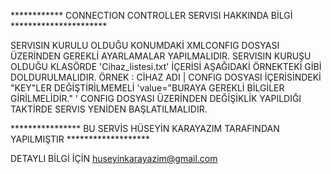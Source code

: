 
************ CONNECTION CONTROLLER SERVISI HAKKINDA BİLGİ **********************

SERVISIN KURULU OLDUĞU KONUMDAKİ XMLCONFIG DOSYASI ÜZERİNDEN GEREKLİ AYARLAMALAR YAPILMALIDIR.
SERVISIN KURUŞU OLDUĞU KLASÖRDE 'Cihaz_listesi.txt' İÇERİSİ AŞAĞIDAKİ ÖRNEKTEKİ  GİBİ DOLDURULMALIDIR.
ÖRNEK : CİHAZ ADI | 
CONFIG DOSYASI İÇERİSİNDEKİ "KEY"LER DEĞİŞTİRİLMEMELİ 'value="BURAYA GEREKLİ BİLGİLER GİRİLMELİDİR." '
CONFIG DOSYASI ÜZERİNDEN DEĞİŞİKLİK YAPILDIĞI TAKTİRDE SERVIS YENİDEN BAŞLATILMALIDIR.

		
**************** BU SERVİS HÜSEYİN KARAYAZIM TARAFINDAN YAPILMIŞTIR *******************

DETAYLI BİLGİ İÇİN huseyinkarayazim@gmail.com 


 

